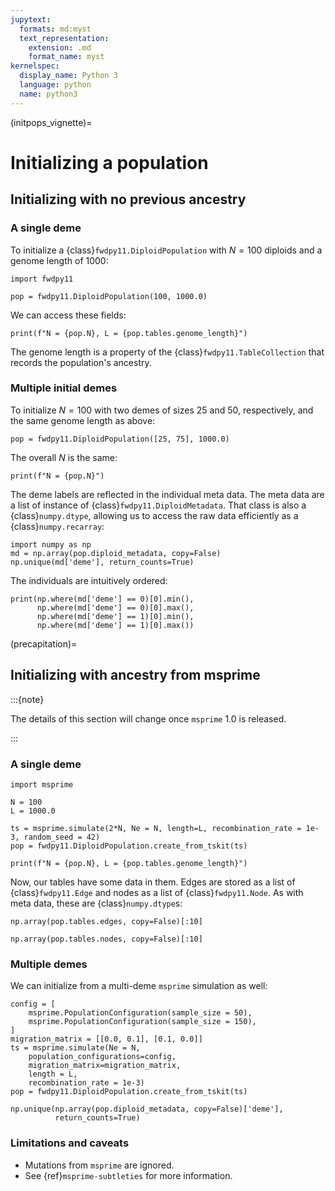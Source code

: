 ```yaml
---
jupytext:
  formats: md:myst
  text_representation:
    extension: .md
    format_name: myst
kernelspec:
  display_name: Python 3
  language: python
  name: python3
---
```


(initpops_vignette)=

# Initializing a population

## Initializing with no previous ancestry

### A single deme

To initialize a {class}`fwdpy11.DiploidPopulation` with $N = 100$ diploids and a genome length of $1000$:

```{code-cell} python
import fwdpy11

pop = fwdpy11.DiploidPopulation(100, 1000.0)
```

We can access these fields:

```{code-cell} python
print(f"N = {pop.N}, L = {pop.tables.genome_length}")
```

The genome length is a property of the {class}`fwdpy11.TableCollection` that records the population's ancestry.

### Multiple initial demes

To initialize $N = 100$ with two demes of sizes 25 and 50, respectively, and the same genome length as above:

```{code-cell} python
pop = fwdpy11.DiploidPopulation([25, 75], 1000.0)
```

The overall $N$ is the same:

```{code-cell} python
print(f"N = {pop.N}")
```

The deme labels are reflected in the individual meta data.
The meta data are a list of instance of {class}`fwdpy11.DiploidMetadata`.
That class is also a {class}`numpy.dtype`, allowing us to access the raw data efficiently as a {class}`numpy.recarray`:

```{code-cell} python
import numpy as np
md = np.array(pop.diploid_metadata, copy=False)
np.unique(md['deme'], return_counts=True)
```

The individuals are intuitively ordered:

```{code-cell} python
print(np.where(md['deme'] == 0)[0].min(),
      np.where(md['deme'] == 0)[0].max(),
      np.where(md['deme'] == 1)[0].min(),
      np.where(md['deme'] == 1)[0].max())
```

(precapitation)=

## Initializing with ancestry from msprime

:::{note}

The details of this section will change once `msprime` 1.0 is released.

:::

### A single deme

```{code-cell} python
import msprime

N = 100
L = 1000.0

ts = msprime.simulate(2*N, Ne = N, length=L, recombination_rate = 1e-3, random_seed = 42)
pop = fwdpy11.DiploidPopulation.create_from_tskit(ts)
```

```{code-cell}
print(f"N = {pop.N}, L = {pop.tables.genome_length}")
```

Now, our tables have some data in them.
Edges are stored as a list of {class}`fwdpy11.Edge` and nodes as a list of {class}`fwdpy11.Node`.
As with meta data, these are {class}`numpy.dtype`s:


```{code-cell} python
np.array(pop.tables.edges, copy=False)[:10]
```

```{code-cell} python
np.array(pop.tables.nodes, copy=False)[:10]
```

### Multiple demes

We can initialize from a multi-deme `msprime` simulation as well:

```{code-cell} python
config = [
    msprime.PopulationConfiguration(sample_size = 50),
    msprime.PopulationConfiguration(sample_size = 150),
]
migration_matrix = [[0.0, 0.1], [0.1, 0.0]]
ts = msprime.simulate(Ne = N,
    population_configurations=config,
    migration_matrix=migration_matrix,
    length = L,
    recombination_rate = 1e-3)
pop = fwdpy11.DiploidPopulation.create_from_tskit(ts)
```

```{code-cell} python
np.unique(np.array(pop.diploid_metadata, copy=False)['deme'],
          return_counts=True)
```

### Limitations and caveats

* Mutations from `msprime` are ignored.
* See {ref}`msprime-subtleties` for more information.
